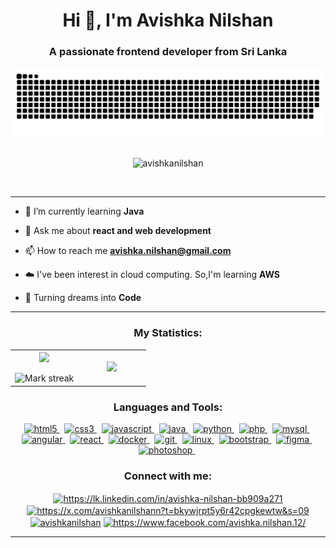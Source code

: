 <h1 align="center">Hi 👋, I'm Avishka Nilshan</h1>
<h3 align="center">A passionate frontend developer from Sri Lanka</h3>
<!-- snake game -->
<div align="center">
  <img  src="https://github.com/1999AZZAR/1999AZZAR/blob/readme/resources/img/grid-snake.svg"
       alt="snake" /></a>
</div>
<br>
<div align="center">
<p align="center"> <img src="https://komarev.com/ghpvc/?username=avishkanilshan&label=Profile%20views&color=0e75b6&style=flat" alt="avishkanilshan" /> </p>
</div>
<p align="left"> <a href="https://twitter.com/" target="blank"><img src="https://img.shields.io/twitter/follow/?logo=twitter&style=for-the-badge" alt="" /></a> </p>

---

- 🌱 I’m currently learning **Java**

- 💬 Ask me about **react and web development**

- 📫 How to reach me **avishka.nilshan@gmail.com**

- ☁️ I've been interest in cloud computing. So,I'm learning **AWS**

- 💭 Turning dreams into **Code**

---

<h3 align="center">My Statistics:</h3>
<p align="center">
<table align="center">
<tr border="none">
<td width="50%" align="center">
  
  <img  align="center"  src="https://github-readme-stats.vercel.app/api?username=avishkanilshan&theme=dark&show_icons=true&count_private=true" />
  <br></br>
  <img  title="🔥 Get streak stats for your profile at git.io/streak-stats" alt="Mark streak" src="https://github-readme-streak-stats.herokuapp.com/?user=avishkanilshan&theme=dark&hide_border=false" /> 
</td>
<td width="50%" align="center">



![](https://github-readme-stats.vercel.app/api/top-langs/?username=avishkanilshan&theme=dark&hide_border=false&include_all_commits=false&count_private=false&layout=compact)


  
  </td>
</tr>
</table>

<h3 align="center">Languages and Tools:</h3>
<p align="center">
<a href="https://www.w3.org/html/" target="_blank" rel="noreferrer"> <img src="https://github.com/Scar1109/skill-icons/blob/main/icons/HTML.svg" alt="html5" width="50" height="50"/> </a> &nbsp
<a href="https://www.w3schools.com/css/" target="_blank" rel="noreferrer"> <img src="https://github.com/Scar1109/skill-icons/blob/main/icons/CSS.svg" alt="css3" width="50" height="50"/> </a> &nbsp
<a href="https://developer.mozilla.org/en-US/docs/Web/JavaScript" target="_blank" rel="noreferrer"> <img src="https://github.com/Scar1109/skill-icons/blob/main/icons/JavaScript.svg" alt="javascript" width="50" height="50"/> </a> &nbsp
<a href="https://www.java.com" target="_blank" rel="noreferrer"> <img src="https://github.com/Scar1109/skill-icons/blob/main/icons/Java-Light.svg" alt="java" width="50" height="50"/> </a> &nbsp
<a href="https://www.python.org" target="_blank" rel="noreferrer"> <img src="https://github.com/Scar1109/skill-icons/blob/main/icons/Python-Light.svg" alt="python" width="50" height="50"/> </a> &nbsp
<a href="https://www.php.net" target="_blank" rel="noreferrer"> <img src="https://github.com/Scar1109/skill-icons/blob/main/icons/PHP-Light.svg" alt="php" width="50" height="50"/> </a> &nbsp
<a href="https://www.mysql.com/" target="_blank" rel="noreferrer"> <img src="https://github.com/Scar1109/skill-icons/blob/main/icons/MySQL-Light.svg" alt="mysql" width="50" height="50"/> </a> &nbsp
<a href="https://angular.io" target="_blank" rel="noreferrer"> <img src="https://github.com/Scar1109/skill-icons/blob/main/icons/Angular-Light.svg" alt="angular" width="50" height="50"/> </a>&nbsp
<a href="https://reactjs.org/" target="_blank" rel="noreferrer"> <img src="https://github.com/Scar1109/skill-icons/blob/main/icons/React-Light.svg" alt="react" width="50" height="50"/> </a>&nbsp
<a href="https://www.docker.com/" target="_blank" rel="noreferrer"> <img src="https://github.com/Scar1109/skill-icons/blob/main/icons/Docker.svg" alt="docker" width="50" height="50"/> </a>&nbsp
<a href="https://git-scm.com/" target="_blank" rel="noreferrer"> <img src="https://github.com/Scar1109/skill-icons/blob/main/icons/Git.svg" alt="git" width="50" height="50"/> </a> &nbsp
<a href="https://www.linux.org/" target="_blank" rel="noreferrer"> <img src="https://github.com/Scar1109/skill-icons/blob/main/icons/Linux-Light.svg" alt="linux" width="50" height="50"/> </a> &nbsp
 <a href="https://getbootstrap.com" target="_blank" rel="noreferrer"> <img src="https://github.com/Scar1109/skill-icons/blob/main/icons/Bootstrap.svg" alt="bootstrap" width="50" height="50"/> </a> &nbsp
<a href="https://www.figma.com/" target="_blank" rel="noreferrer"> <img src="https://github.com/Scar1109/skill-icons/blob/main/icons/Figma-Light.svg" alt="figma" width="50" height="50"/> </a> &nbsp
<a href="https://www.photoshop.com/en" target="_blank" rel="noreferrer"> <img src="https://github.com/Scar1109/skill-icons/blob/main/icons/Photoshop.svg" alt="photoshop" width="50" height="50"/> </a> &nbsp
</p>


<h3 align="center">Connect with me:</h3>
<p align="center">
<a href="https://linkedin.com/in/https://lk.linkedin.com/in/avishka-nilshan-bb909a271" target="blank"><img align="center" src="https://github.com/Scar1109/skill-icons/blob/main/icons/LinkedIn.svg" alt="https://lk.linkedin.com/in/avishka-nilshan-bb909a271" height="40" width="50" /></a>
<a href="https://twitter.com/https://x.com/avishkanilshann?t=bkywjrpt5y6r42cpgkewtw&s=09" target="blank"><img align="center" src="https://github.com/Scar1109/skill-icons/blob/main/icons/Twitter.svg" alt="https://x.com/avishkanilshann?t=bkywjrpt5y6r42cpgkewtw&s=09" height="40" width="50" /></a>
<a href="https://instagram.com/avishkanilshan" target="blank"><img align="center" src="https://github.com/Scar1109/skill-icons/blob/main/icons/Instagram.svg" alt="avishkanilshan" height="40" width="50" /></a>
<a href="https://fb.com/https://www.facebook.com/avishka.nilshan.12/" target="blank"><img align="center" src="https://raw.githubusercontent.com/rahuldkjain/github-profile-readme-generator/master/src/images/icons/Social/facebook.svg" alt="https://www.facebook.com/avishka.nilshan.12/" height="40" width="50" /></a>
</p>
 
</p>




---
